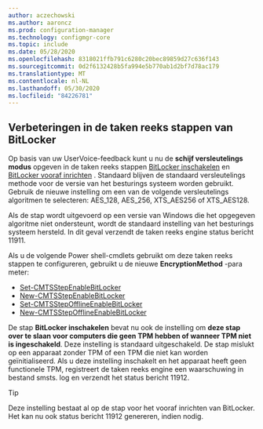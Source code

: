 ```yaml
---
author: aczechowski
ms.author: aaroncz
ms.prod: configuration-manager
ms.technology: configmgr-core
ms.topic: include
ms.date: 05/28/2020
ms.openlocfilehash: 8318021ffb791c6280c20bec89859d27c636f143
ms.sourcegitcommit: 0d2f6132428b5fa994e5b770ab1d2bf7d78ac179
ms.translationtype: MT
ms.contentlocale: nl-NL
ms.lasthandoff: 05/30/2020
ms.locfileid: "84226781"
---
```

## <a name="improvements-to-bitlocker-task-sequence-steps"></a><a name="bkmk_tsbitlocker"></a>Verbeteringen in de taken reeks stappen van BitLocker

<!--6995601-->

Op basis van uw UserVoice-feedback kunt u nu de **schijf versleutelings modus** opgeven in de taken reeks stappen [BitLocker inschakelen](../../../../../osd/understand/task-sequence-steps.md#BKMK_EnableBitLocker) en [BitLocker vooraf inrichten](../../../../../osd/understand/task-sequence-steps.md#BKMK_PreProvisionBitLocker) . Standaard blijven de standaard versleutelings methode voor de versie van het besturings systeem worden gebruikt. Gebruik de nieuwe instelling om een van de volgende versleutelings algoritmen te selecteren: AES_128, AES_256, XTS_AES256 of XTS_AES128.

Als de stap wordt uitgevoerd op een versie van Windows die het opgegeven algoritme niet ondersteunt, wordt de standaard instelling van het besturings systeem hersteld. In dit geval verzendt de taken reeks engine status bericht 11911.

Als u de volgende Power shell-cmdlets gebruikt om deze taken reeks stappen te configureren, gebruikt u de nieuwe **EncryptionMethod** -para meter:

- [Set-CMTSStepEnableBitLocker](https://docs.microsoft.com/powershell/module/configurationmanager/Set-CMTSStepEnableBitLocker?view=sccm-ps)
- [New-CMTSStepEnableBitLocker](https://docs.microsoft.com/powershell/module/configurationmanager/New-CMTSStepEnableBitLocker?view=sccm-ps)
- [Set-CMTSStepOfflineEnableBitLocker](https://docs.microsoft.com/powershell/module/configurationmanager/Set-CMTSStepOfflineEnableBitLocker?view=sccm-ps)
- [New-CMTSStepOfflineEnableBitLocker](https://docs.microsoft.com/powershell/module/configurationmanager/New-CMTSStepOfflineEnableBitLocker?view=sccm-ps)

De stap **BitLocker inschakelen** bevat nu ook de instelling om **deze stap over te slaan voor computers die geen TPM hebben of wanneer TPM niet is ingeschakeld**. Deze instelling is standaard uitgeschakeld. De stap mislukt op een apparaat zonder TPM of een TPM die niet kan worden geïnitialiseerd. Als u deze instelling inschakelt en het apparaat heeft geen functionele TPM, registreert de taken reeks engine een waarschuwing in bestand smsts. log en verzendt het status bericht 11912.

> [!TIP]
> Deze instelling bestaat al op de stap voor het vooraf inrichten van BitLocker. Het kan nu ook status bericht 11912 genereren, indien nodig.
